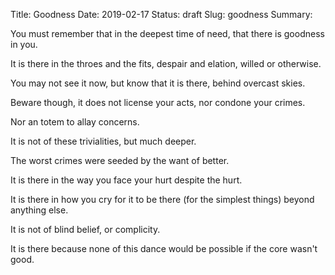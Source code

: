 Title: Goodness
Date: 2019-02-17
Status: draft
Slug: goodness
Summary: 

<div class="post-poem">
You must remember
that in the 
deepest time of need,
that there is 
goodness
in you.

It is there 
in the throes and the fits,
despair and elation,
willed or otherwise.

You may not see it now,
but know 
that it is there,
behind overcast skies.

Beware though,
it does not 
license your acts, nor 
condone your crimes.

Nor an totem
to allay concerns.

It is not of
these trivialities,
but much deeper.

The worst crimes
were seeded by the
want of better.

It is there in the way
you face your hurt
despite the hurt.

It is there
in how you cry
for it to be there
(for the simplest things)
beyond anything else.

It is not of blind belief,
or complicity.

It is there because
none of this dance
would be possible
if the core wasn't good.
</div>